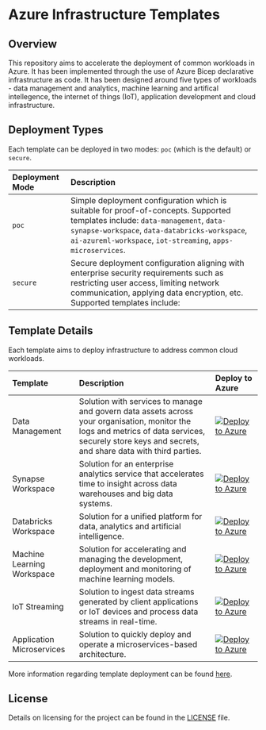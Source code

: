 # Azure Infrastructure Templates

## Overview

This repository aims to accelerate the deployment of common workloads in Azure. It has been implemented through the use of Azure Bicep declarative infrastructure as code. It has been designed around five types of workloads - data management and analytics, machine learning and artifical intellegence, the internet of things (IoT), application development and cloud infrastructure.

## Deployment Types

Each template can be deployed in two modes: `poc` (which is the default) or `secure`.

| Deployment Mode   | Description |
|:------------------|:------------------|
| `poc` | Simple deployment configuration which is suitable for proof-of-concepts. Supported templates include: `data-management`, `data-synapse-workspace`, `data-databricks-workspace`, `ai-azureml-workspace`, `iot-streaming`, `apps-microservices`. |
| `secure` | Secure deployment configuration aligning with enterprise security requirements such as restricting user access, limiting network communication, applying data encryption, etc. Supported templates include: |

## Template Details

Each template aims to deploy infrastructure to address common cloud workloads.

| Template   | Description | Deploy to Azure |
|:---------------------------|:------------|:----------------|
| Data Management | Solution with services to manage and govern data assets across your organisation, monitor the logs and metrics of data services, securely store keys and secrets, and share data with third parties. | &nbsp; &nbsp; &nbsp; &nbsp; &nbsp; &nbsp; &nbsp; &nbsp; [![Deploy to Azure](https://aka.ms/deploytoazurebutton)](https://portal.azure.com/#create/Microsoft.Template/uri/https%3A%2F%2Fraw.githubusercontent.com%2Fnfmoore%2Fazure-infrastructure-templates%2Fdevelopment%2Fdata-management%2Fmain.json) &nbsp; &nbsp; &nbsp; &nbsp; &nbsp; &nbsp; &nbsp; &nbsp; |
| Synapse Workspace | Solution for an enterprise analytics service that accelerates time to insight across data warehouses and big data systems. | [![Deploy to Azure](https://aka.ms/deploytoazurebutton)](https://portal.azure.com/#create/Microsoft.Template/uri/https%3A%2F%2Fraw.githubusercontent.com%2Fnfmoore%2Fazure-infrastructure-templates%2Fdevelopment%2Fdata-synapse-workspace%2Fmain.json) |
| Databricks Workspace | Solution for a unified platform for data, analytics and artificial intelligence.| [![Deploy to Azure](https://aka.ms/deploytoazurebutton)](https://portal.azure.com/#create/Microsoft.Template/uri/https%3A%2F%2Fraw.githubusercontent.com%2Fnfmoore%2Fazure-infrastructure-templates%2Fdevelopment%2Fdata-databricks-workspace%2Fmain.json) |
| Machine Learning Workspace | Solution for accelerating and managing the development, deployment and monitoring of machine learning models. | [![Deploy to Azure](https://aka.ms/deploytoazurebutton)](https://portal.azure.com/#create/Microsoft.Template/uri/https%3A%2F%2Fraw.githubusercontent.com%2Fnfmoore%2Fazure-infrastructure-templates%2Fdevelopment%2Fai-azureml-workspace%2Fmain.json) |
| IoT Streaming | Solution to ingest data streams generated by client applications or IoT devices and process data streams in real-time. | [![Deploy to Azure](https://aka.ms/deploytoazurebutton)](https://portal.azure.com/#create/Microsoft.Template/uri/https%3A%2F%2Fraw.githubusercontent.com%2Fnfmoore%2Fazure-infrastructure-templates%2Fdevelopment%2Fiot-streaming%2Fmain.json) |
| Application Microservices | Solution to quickly deploy and operate a microservices-based architecture. | [![Deploy to Azure](https://aka.ms/deploytoazurebutton)](https://portal.azure.com/#create/Microsoft.Template/uri/https%3A%2F%2Fraw.githubusercontent.com%2Fnfmoore%2Fazure-infrastructure-templates%2Fdevelopment%apps-microservices%2Fmain.json) |

More information regarding template deployment can be found [here](./.github/docs/template-deployment.md).

## License

Details on licensing for the project can be found in the [LICENSE](./LICENSE) file.
